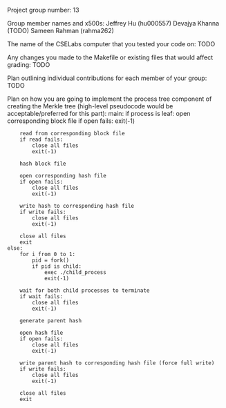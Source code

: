 Project group number: 13

Group member names and x500s:
Jeffrey Hu (hu000557)
Devajya Khanna (TODO)
Sameen Rahman (rahma262)

The name of the CSELabs computer that you tested your code on: TODO

Any changes you made to the Makefile or existing files that would affect grading: TODO

Plan outlining individual contributions for each member of your group: TODO

Plan on how you are going to implement the process tree component of creating the Merkle tree (high-level pseudocode would be acceptable/preferred for this part):
main:
    if process is leaf:
        open corresponding block file
        if open fails:
            exit(-1)
        
        read from corresponding block file
        if read fails:
            close all files
            exit(-1)

        hash block file

        open corresponding hash file
        if open fails:
            close all files
            exit(-1)

        write hash to corresponding hash file
        if write fails:
            close all files
            exit(-1)

        close all files
        exit
    else:
        for i from 0 to 1:
            pid = fork()
            if pid is child:
                exec ./child_process
                exit(-1)
        
        wait for both child processes to terminate
        if wait fails:
            close all files
            exit(-1)
        
        generate parent hash
        
        open hash file
        if open fails:
            close all files
            exit(-1)
        
        write parent hash to corresponding hash file (force full write)
        if write fails:
            close all files
            exit(-1)
        
        close all files
        exit
